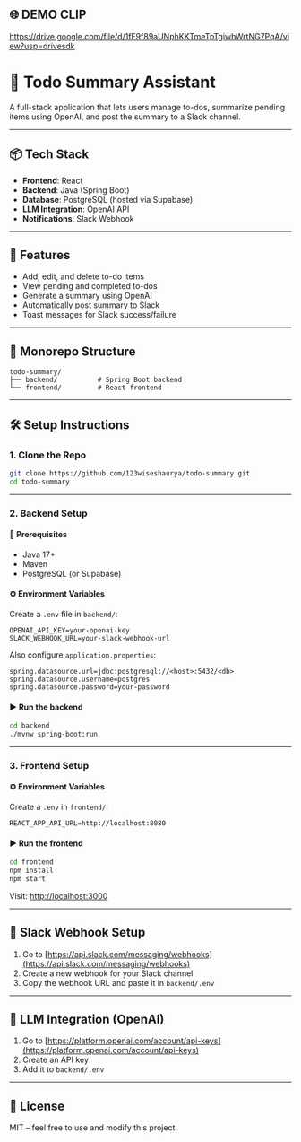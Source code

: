 ## 🌐 DEMO CLIP
https://drive.google.com/file/d/1fF9f89aUNphKKTmeTpTgiwhWrtNG7PqA/view?usp=drivesdk


# 📝 Todo Summary Assistant

A full-stack application that lets users manage to-dos, summarize pending items using OpenAI, and post the summary to a Slack channel.

---

## 📦 Tech Stack

* **Frontend**: React
* **Backend**: Java (Spring Boot)
* **Database**: PostgreSQL (hosted via Supabase)
* **LLM Integration**: OpenAI API
* **Notifications**: Slack Webhook

---

## 🚀 Features

* Add, edit, and delete to-do items
* View pending and completed to-dos
* Generate a summary using OpenAI
* Automatically post summary to Slack
* Toast messages for Slack success/failure

---

## 📁 Monorepo Structure

```
todo-summary/
├── backend/          # Spring Boot backend
└── frontend/         # React frontend
```

---

## 🛠️ Setup Instructions

### 1. Clone the Repo

```bash
git clone https://github.com/123wiseshaurya/todo-summary.git
cd todo-summary
```

---

### 2. Backend Setup

#### 🔪 Prerequisites

* Java 17+
* Maven
* PostgreSQL (or Supabase)

#### ⚙️ Environment Variables

Create a `.env` file in `backend/`:

```env
OPENAI_API_KEY=your-openai-key
SLACK_WEBHOOK_URL=your-slack-webhook-url
```

Also configure `application.properties`:

```
spring.datasource.url=jdbc:postgresql://<host>:5432/<db>
spring.datasource.username=postgres
spring.datasource.password=your-password
```

#### ▶️ Run the backend

```bash
cd backend
./mvnw spring-boot:run
```

---

### 3. Frontend Setup

#### ⚙️ Environment Variables

Create a `.env` in `frontend/`:

```env
REACT_APP_API_URL=http://localhost:8080
```

#### ▶️ Run the frontend

```bash
cd frontend
npm install
npm start
```

Visit: [http://localhost:3000](http://localhost:3000)

---

## 🔗 Slack Webhook Setup

1. Go to [https://api.slack.com/messaging/webhooks](https://api.slack.com/messaging/webhooks)
2. Create a new webhook for your Slack channel
3. Copy the webhook URL and paste it in `backend/.env`

---

## 🧠 LLM Integration (OpenAI)

1. Go to [https://platform.openai.com/account/api-keys](https://platform.openai.com/account/api-keys)
2. Create an API key
3. Add it to `backend/.env`

---

## 📄 License

MIT – feel free to use and modify this project.
